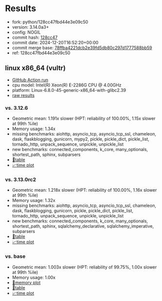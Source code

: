 # Results

- fork: python/128cc47fbd44e3e09c50
- version: 3.14.0a3+
- config: NOGIL
- commit hash: [128cc47](https://github.com/python/cpython/commit/128cc47)
- commit date: 2024-12-20T16:52:20+00:00
- commit merge base: [78ffba4221dcb2e39fd5db80c297d1777588bb59](https://github.com/python/cpython/commit/78ffba4221dcb2e39fd5db80c297d1777588bb59)
- ref: 128cc47fbd44e3e09c50

## linux x86_64 (vultr)

- [GitHub Action run](https://github.com/facebookexperimental/free-threading-benchmarking/actions/runs/12845642212)
- cpu model: Intel(R) Xeon(R) E-2286G CPU @ 4.00GHz
- platform: Linux-6.8.0-45-generic-x86_64-with-glibc2.39
- [raw results](bm-20241220-vultr-x86_64-python-128cc47fbd44e3e09c50-3.14.0a3%2B-128cc47.json)

### vs. 3.12.6

- Geometric mean: 1.191x slower (HPT: reliability of 100.00%, 1.15x slower at 99th %ile)
- Memory usage: 1.34x
- missing benchmarks: aiohttp, asyncio_tcp, asyncio_tcp_ssl, chameleon, dask, flaskblogging, gunicorn, mypy2, pickle, pickle_dict, pickle_list, tornado_http, unpack_sequence, unpickle, unpickle_list
- new benchmarks: connected_components, k_core, many_optionals, shortest_path, sphinx, subparsers
- [📄table](bm-20241220-vultr-x86_64-python-128cc47fbd44e3e09c50-3.14.0a3%2B-128cc47-vs-3.12.6.md)
- [📈time plot](bm-20241220-vultr-x86_64-python-128cc47fbd44e3e09c50-3.14.0a3%2B-128cc47-vs-3.12.6.svg)

### vs. 3.13.0rc2

- Geometric mean: 1.218x slower (HPT: reliability of 100.00%, 1.16x slower at 99th %ile)
- Memory usage: 1.32x
- missing benchmarks: aiohttp, asyncio_tcp, asyncio_tcp_ssl, chameleon, dask, flaskblogging, gunicorn, pickle, pickle_dict, pickle_list, tornado_http, unpack_sequence, unpickle, unpickle_list
- new benchmarks: connected_components, k_core, many_optionals, shortest_path, sphinx, sqlalchemy_declarative, sqlalchemy_imperative, subparsers
- [📄table](bm-20241220-vultr-x86_64-python-128cc47fbd44e3e09c50-3.14.0a3%2B-128cc47-vs-3.13.0rc2.md)
- [📈time plot](bm-20241220-vultr-x86_64-python-128cc47fbd44e3e09c50-3.14.0a3%2B-128cc47-vs-3.13.0rc2.svg)

### vs. base

- Geometric mean: 1.003x slower (HPT: reliability of 99.75%, 1.00x slower at 99th %ile)
- Memory usage: 1.00x
- [🧠memory plot](bm-20241220-vultr-x86_64-python-128cc47fbd44e3e09c50-3.14.0a3%2B-128cc47-vs-base-mem.svg)
- [📄table](bm-20241220-vultr-x86_64-python-128cc47fbd44e3e09c50-3.14.0a3%2B-128cc47-vs-base.md)
- [📈time plot](bm-20241220-vultr-x86_64-python-128cc47fbd44e3e09c50-3.14.0a3%2B-128cc47-vs-base.svg)

